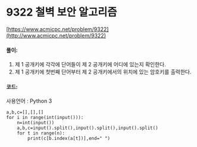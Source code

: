 # 9322 철벽 보안 알고리즘

[https://www.acmicpc.net/problem/9322](http://www.acmicpc.net/problem/9322)

#### **풀이:**
1. 제 1 공개키에 각각에 단어들이 제 2 공개키에 어디에 있는지 확인한다.
2. 제 1 공개키에 첫번째 단어부터 제 2 공개키에서의 위치에 있는 암호키를 출력한다.

#### **코드:**
사용언어 : Python 3
```
a,b,c=[],[],[]
for i in range(int(input())):
    n=int(input())
    a,b,c=input().split(),input().split(),input().split()
    for t in range(n):
        print(c[b.index(a[t])],end=" ")
```
